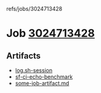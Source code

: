 refs/jobs/3024713428

# Job [3024713428](https://github.com/rokmoln/support-firecloud/runs/3024713428?check_suite_focus=true)

## Artifacts

* [log.sh-session](log.sh-session)
* [sf-ci-echo-benchmark](sf-ci-echo-benchmark)
* [some-job-artifact.md](some-job-artifact.md)

